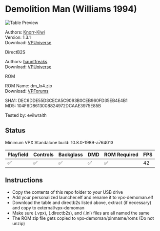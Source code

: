 # Demolition Man (Williams 1994)

![Table Preview](https://vpuniverse.com/screenshots/monthly_05_2016/416ff6823983a72056bf1240dd700c61-bildschirmfoto-2016-05-28-um-190828.png)

Authors: [Knorr-Kiwi](none)  
Version: 1.3.1  
Download: [VPUniverse](https://vpuniverse.com/files/file/3743-demolition-man-williams1994knorr-kiwifs-dtvp10/)

DirectB2S

Authors: [hauntfreaks](https://vpuniverse.com/profile/5216-hauntfreaks/)  
Download: [VPUniverse](https://vpuniverse.com/files/file/12716-demolition-man-williams-1994-b2s-with-full-dmd/)

ROM

ROM Name: dm_lx4.zip  
Download: [VPForums](https://www.vpforums.org/index.php?app=downloads&showfile=1307)  

SHA1: DEC6DDE55D3CECA5C9093B0CEB960FD35EB4E4B1  
MD5:  104F6D8613008824972DCAAE3975E85B 

Tested by: evilwraith

## Status 

Minimum VPX Standalone build: 10.8.0-1989-a764013

| Playfield | Controls | Backglass | DMD | ROM Required | FPS | 
|-----------|----------|-----------|-----|--------------|-----|
| :white_check_mark: | :white_check_mark: | :white_check_mark: | :white_check_mark: | :white_check_mark: | 42 |

## Instructions

- Copy the contents of this repo folder to your USB drive
- Add your personalized launcher.elf and rename it to vpx-demoman.elf
- Download the table and directb2s listed above, extract (if necessary) and copy to external/vpx-demoman
- Make sure (.vpx), (.directb2s), and (.ini) files are all named the same
- The ROM zip file gets copied to vpx-demoman/pinmame/roms (Do not unzip)
